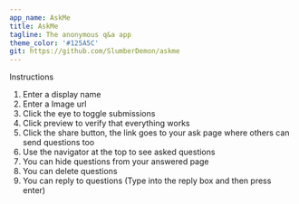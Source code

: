 ```yaml
---
app_name: AskMe
title: AskMe
tagline: The anonymous q&a app
theme_color: '#125A5C'
git: https://github.com/SlumberDemon/askme
---
```



Instructions

1. Enter a display name
2. Enter a Image url
3. Click the eye to toggle submissions
4. Click preview to verify that everything works
5. Click the share button, the link goes to your ask page where others can send questions too
6. Use the navigator at the top to see asked questions
7. You can hide questions from your answered page
8. You can delete questions
9. You can reply to questions (Type into the reply box and then press enter)

